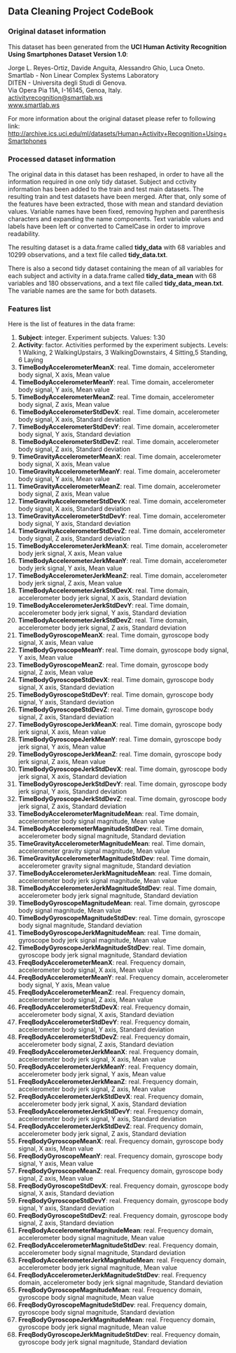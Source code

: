 ## Data Cleaning Project CodeBook

### Original dataset information

This dataset has been generated from the **UCI Human Activity Recognition Using Smartphones Dataset Version 1.0**:

Jorge L. Reyes-Ortiz, Davide Anguita, Alessandro Ghio, Luca Oneto.  
Smartlab - Non Linear Complex Systems Laboratory  
DITEN - Universita degli Studi di Genova.  
Via Opera Pia 11A, I-16145, Genoa, Italy.  
activityrecognition@smartlab.ws  
www.smartlab.ws

For more information about the original dataset please refer to following link:
http://archive.ics.uci.edu/ml/datasets/Human+Activity+Recognition+Using+Smartphones

### Processed dataset information

The original data in this dataset has been reshaped, in order to have all the information required in one only tidy dataset. Subject and cctivity information has been added to the train and test main datasets. The resulting train and test datasets have been merged. After that, only some of the features have been extracted, those with mean and standard deviation values. Variable names have been fixed, removing hyphen and parenthesis characters and expanding the name components. Text variable values and labels have been left or converted to CamelCase in order to improve readability.

The resulting dataset is a data.frame called **tidy_data** with 68 variables and 10299 observations, and a text file called **tidy\_data.txt**.

There is also a second tidy dataset containing the mean of all variables for each subject and activity in a data.frame called **tidy\_data\_mean** with 68 variables and 180 obsservations, and a text file called **tidy\_data\_mean.txt**. The variable names are the same for both datasets.


### Features list

Here is the list of features in the data frame:

1. 	**Subject**: integer. Experiment subjects. Values: 1:30  
2.	**Activity**: factor. Activities performed by the experiment subjects. Levels: 1 Walking, 2 WalkingUpstairs, 3 WalkingDownstairs, 4 Sitting,5 Standing, 6 Laying  
3.	**TimeBodyAccelerometerMeanX**: real. Time domain, accelerometer body signal, X axis, Mean value  
4.	**TimeBodyAccelerometerMeanY**: real. Time domain, accelerometer body signal, Y axis, Mean value  
5.	**TimeBodyAccelerometerMeanZ**: real. Time domain, accelerometer body signal, Z axis, Mean value  
6.	**TimeBodyAccelerometerStdDevX**: real. Time domain, accelerometer body signal, X axis, Standard deviation  
7.	**TimeBodyAccelerometerStdDevY**: real. Time domain, accelerometer body signal, Y axis, Standard deviation  
8.	**TimeBodyAccelerometerStdDevZ**: real. Time domain, accelerometer body signal, Z axis, Standard deviation  
9.	**TimeGravityAccelerometerMeanX**: real. Time domain, accelerometer body signal, X axis, Mean value  
10.	**TimeGravityAccelerometerMeanY**: real. Time domain, accelerometer body signal, Y axis, Mean value  
11.	**TimeGravityAccelerometerMeanZ**: real. Time domain, accelerometer body signal, Z axis, Mean value  
12.	**TimeGravityAccelerometerStdDevX**: real. Time domain, accelerometer body signal, X axis, Standard deviation  
13.	**TimeGravityAccelerometerStdDevY**: real. Time domain, accelerometer body signal, Y axis, Standard deviation  
14.	**TimeGravityAccelerometerStdDevZ**: real. Time domain, accelerometer body signal, Z axis, Standard deviation  
15.	**TimeBodyAccelerometerJerkMeanX**: real. Time domain, accelerometer body jerk signal, X axis, Mean value  
16.	**TimeBodyAccelerometerJerkMeanY**: real. Time domain, accelerometer body jerk signal, Y axis, Mean value  
17.	**TimeBodyAccelerometerJerkMeanZ**: real. Time domain, accelerometer body jerk signal, Z axis, Mean value  
18.	**TimeBodyAccelerometerJerkStdDevX**: real. Time domain, accelerometer body jerk signal, X axis, Standard deviation  
19.	**TimeBodyAccelerometerJerkStdDevY**: real. Time domain, accelerometer body jerk signal, Y axis, Standard deviation  
20.	**TimeBodyAccelerometerJerkStdDevZ**: real. Time domain, accelerometer body jerk signal, Z axis, Standard deviation  
21.	**TimeBodyGyroscopeMeanX**: real. Time domain, gyroscope body signal, X axis, Mean value  
22.	**TimeBodyGyroscopeMeanY**: real. Time domain, gyroscope body signal, Y axis, Mean value  
23.	**TimeBodyGyroscopeMeanZ**: real. Time domain, gyroscope body signal, Z axis, Mean value  
24.	**TimeBodyGyroscopeStdDevX**: real. Time domain, gyroscope body signal, X axis, Standard deviation  
25.	**TimeBodyGyroscopeStdDevY**: real. Time domain, gyroscope body signal, Y axis, Standard deviation  
26.	**TimeBodyGyroscopeStdDevZ**: real. Time domain, gyroscope body signal, Z axis, Standard deviation  
27.	**TimeBodyGyroscopeJerkMeanX**: real. Time domain, gyroscope body jerk signal, X axis, Mean value  
28.	**TimeBodyGyroscopeJerkMeanY**: real. Time domain, gyroscope body jerk signal, Y axis, Mean value  
29.	**TimeBodyGyroscopeJerkMeanZ**: real. Time domain, gyroscope body jerk signal, Z axis, Mean value  
30.	**TimeBodyGyroscopeJerkStdDevX**: real. Time domain, gyroscope body jerk signal, X axis, Standard deviation  
31.	**TimeBodyGyroscopeJerkStdDevY**: real. Time domain, gyroscope body jerk signal, Y axis, Standard deviation  
32.	**TimeBodyGyroscopeJerkStdDevZ**: real. Time domain, gyroscope body jerk signal, Z axis, Standard deviation  
33.	**TimeBodyAccelerometerMagnitudeMean**: real. Time domain, accelerometer body signal magnitude, Mean value  
34.	**TimeBodyAccelerometerMagnitudeStdDev**: real. Time domain, accelerometer body signal magnitude, Standard deviation  
35.	**TimeGravityAccelerometerMagnitudeMean**: real. Time domain, accelerometer gravity signal magnitude, Mean value
36.	**TimeGravityAccelerometerMagnitudeStdDev**: real. Time domain, accelerometer gravity signal magnitude, Standard deviation  
37.	**TimeBodyAccelerometerJerkMagnitudeMean**: real. Time domain, accelerometer body jerk signal magnitude, Mean value  
38.	**TimeBodyAccelerometerJerkMagnitudeStdDev**: real. Time domain, accelerometer body jerk signal magnitude, Standard deviation  
39.	**TimeBodyGyroscopeMagnitudeMean**: real. Time domain, gyroscope body signal magnitude, Mean value  
40.	**TimeBodyGyroscopeMagnitudeStdDev**: real. Time domain, gyroscope body signal magnitude, Standard deviation  
41.	**TimeBodyGyroscopeJerkMagnitudeMean**: real. Time domain, gyroscope body jerk signal magnitude, Mean value  
42.	**TimeBodyGyroscopeJerkMagnitudeStdDev**: real. Time domain, gyroscope body jerk signal magnitude, Standard deviation  
43.	**FreqBodyAccelerometerMeanX**: real. Frequency domain, accelerometer body signal, X axis, Mean value  
44.	**FreqBodyAccelerometerMeanY**: real. Frequency domain, accelerometer body signal, Y axis, Mean value  
45.	**FreqBodyAccelerometerMeanZ**: real. Frequency domain, accelerometer body signal, Z axis, Mean value  
46.	**FreqBodyAccelerometerStdDevX**: real. Frequency domain, accelerometer body signal, X axis, Standard deviation  
47.	**FreqBodyAccelerometerStdDevY**: real. Frequency domain, accelerometer body signal, Y axis, Standard deviation  
48.	**FreqBodyAccelerometerStdDevZ**: real. Frequency domain, accelerometer body signal, Z axis, Standard deviation  
49.	**FreqBodyAccelerometerJerkMeanX**: real. Frequency domain, accelerometer body jerk signal, X axis, Mean value  
50.	**FreqBodyAccelerometerJerkMeanY**: real. Frequency domain, accelerometer body jerk signal, Y axis, Mean value  
51.	**FreqBodyAccelerometerJerkMeanZ**: real. Frequency domain, accelerometer body jerk signal, Z axis, Mean value  
52.	**FreqBodyAccelerometerJerkStdDevX**: real. Frequency domain, accelerometer body jerk signal, X axis, Standard deviation  
53.	**FreqBodyAccelerometerJerkStdDevY**: real. Frequency domain, accelerometer body jerk signal, Y axis, Standard deviation  
54.	**FreqBodyAccelerometerJerkStdDevZ**: real. Frequency domain, accelerometer body jerk signal, Z axis, Standard deviation  
55.	**FreqBodyGyroscopeMeanX**: real. Frequency domain, gyroscope body signal, X axis, Mean value  
56.	**FreqBodyGyroscopeMeanY**: real. Frequency domain, gyroscope body signal, Y axis, Mean value  
57.	**FreqBodyGyroscopeMeanZ**: real. Frequency domain, gyroscope body signal, Z axis, Mean value  
58.	**FreqBodyGyroscopeStdDevX**: real. Frequency domain, gyroscope body signal, X axis, Standard deviation  
59.	**FreqBodyGyroscopeStdDevY**: real. Frequency domain, gyroscope body signal, Y axis, Standard deviation  
60.	**FreqBodyGyroscopeStdDevZ**: real. Frequency domain, gyroscope body signal, Z axis, Standard deviation  
61.	**FreqBodyAccelerometerMagnitudeMean**: real. Frequency domain, accelerometer body signal magnitude, Mean value  
62.	**FreqBodyAccelerometerMagnitudeStdDev**: real. Frequency domain, accelerometer body signal magnitude, Standard deviation  
63.	**FreqBodyAccelerometerJerkMagnitudeMean**: real. Frequency domain, accelerometer body jerk signal magnitude, Mean value  
64.	**FreqBodyAccelerometerJerkMagnitudeStdDev**: real. Frequency domain, accelerometer body jerk signal magnitude, Standard deviation  
65.	**FreqBodyGyroscopeMagnitudeMean**: real. Frequency domain, gyroscope body signal magnitude, Mean value  
66.	**FreqBodyGyroscopeMagnitudeStdDev**: real. Frequency domain, gyroscope body signal magnitude, Standard deviation  
67.	**FreqBodyGyroscopeJerkMagnitudeMean**: real. Frequency domain, gyroscope body jerk signal magnitude, Mean value  
68.	**FreqBodyGyroscopeJerkMagnitudeStdDev**: real. Frequency domain, gyroscope body jerk signal magnitude, Standard deviation  



